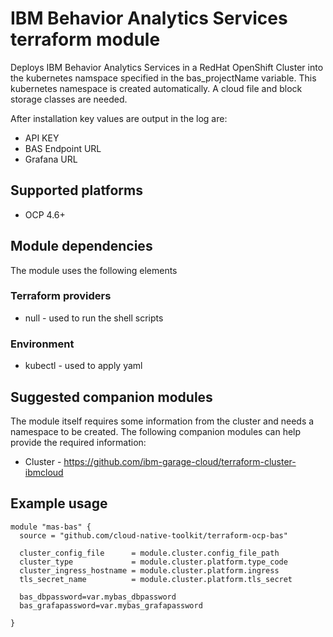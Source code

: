 #  IBM Behavior Analytics Services terraform module

Deploys IBM Behavior Analytics Services in a RedHat OpenShift Cluster into the kubernetes namspace specified in the bas_projectName variable.  This kubernetes namespace is created automatically.  A cloud file and block storage classes are needed.  

After installation key values are output in the log are:

- API KEY
- BAS Endpoint URL
- Grafana URL

## Supported platforms

- OCP 4.6+

## Module dependencies

The module uses the following elements

### Terraform providers

- null - used to run the shell scripts

### Environment

- kubectl - used to apply yaml 

## Suggested companion modules

The module itself requires some information from the cluster and needs a
namespace to be created. The following companion
modules can help provide the required information:

- Cluster - https://github.com/ibm-garage-cloud/terraform-cluster-ibmcloud

## Example usage

```hcl-terraform
module "mas-bas" {
  source = "github.com/cloud-native-toolkit/terraform-ocp-bas"

  cluster_config_file      = module.cluster.config_file_path
  cluster_type             = module.cluster.platform.type_code
  cluster_ingress_hostname = module.cluster.platform.ingress
  tls_secret_name          = module.cluster.platform.tls_secret
  
  bas_dbpassword=var.mybas_dbpassword
  bas_grafapassword=var.mybas_grafapassword

}
```

